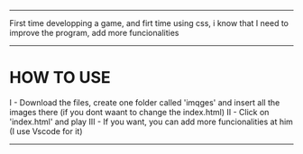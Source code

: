 -------------------------------------------------------------------------------------------------------------------------------------------------------------------------

First time developping a game, and firt time using css, i know that I need to improve the program, add more funcionalities

-------------------------------------------------------------------------------------------------------------------------------------------------------------------------

# HOW TO USE

I - Download the files, create one folder called 'imqges' and insert all the images there (if you dont waant to change the index.html)
II - Click on 'index.html' and play
III - If you want, you can add more funcionalities at him (I use Vscode for it)

-------------------------------------------------------------------------------------------------------------------------------------------------------------------------



